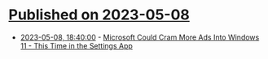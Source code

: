 # [Published on 2023-05-08](index.md)

* [2023-05-08, 18:40:00](https://tech.slashdot.org/story/23/05/08/1752235/microsoft-could-cram-more-ads-into-windows-11---this-time-in-the-settings-app?utm_source=rss1.0mainlinkanon&utm_medium=feed) - [Microsoft Could Cram More Ads Into Windows 11 - This Time in the Settings App](https://tech.slashdot.org/story/23/05/08/1752235/microsoft-could-cram-more-ads-into-windows-11---this-time-in-the-settings-app?utm_source=rss1.0mainlinkanon&utm_medium=feed)
